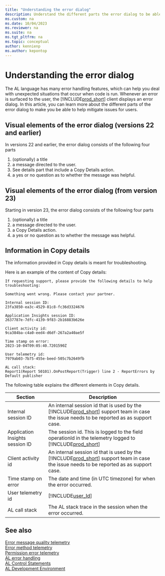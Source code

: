 ```yaml
---
title: "Understanding the error dialog"
description: Understand the different parts the error dialog to be able to help mitigate issues for users 
ms.custom: na
ms.date: 10/04/2023
ms.reviewer: na
ms.suite: na
ms.tgt_pltfrm: na
ms.topic: conceptual
author: kennienp
ms.author: kepontop
---
```


# Understanding the error dialog

The AL language has many error handling features, which can help you deal with unexpected situations that occur when code is run. Whenever an error is surfaced to the user, the [!INCLUDE[prod_short](../developer/includes/prod_short.md)] client displays an error dialog. In this article, you can learn more about the different parts of the error dialog to make you be able to help mitigate issues for users.

## Visual elements of the error dialog (versions 22 and earlier)
In versions 22 and earlier, the error dialog consists of the following four parts
1. (optionally) a title
2. a message directed to the user.
3. See details part that include a Copy Details action.
4. a yes or no question as to whether the message was helpful.


## Visual elements of the error dialog (from version 23)
Starting in version 23, the error dialog consists of the following four parts
1. (optionally) a title
2. a message directed to the user.
3. a Copy Details action.
4. a yes or no question as to whether the message was helpful.



## Information in Copy details
The information provided in Copy details is meant for troubleshooting. 

Here is an example of the content of Copy details:

```text
If requesting support, please provide the following details to help troubleshooting:

Something went wrong. Please contact your partner.

Internal session ID: 
23fa3850-ea3c-4529-81c8-fc36d3324676

Application Insights session ID: 
2637787e-7dfc-4139-9f83-2b16883b626e

Client activity id: 
9ca384ba-c4a0-eed4-d6df-267a2a40ae5f

Time stamp on error: 
2023-10-04T09:05:40.7201590Z

User telemetry id: 
7979ab03-7b75-455e-beed-505c7b2649fb

AL call stack: 
Report1(Report 50101).OnPostReport(Trigger) line 2 - ReportErrors by Default publisher
```

The following table explains the different elements in Copy details.

|Section | Description |
|--------|-------------|
|Internal session ID| An internal session id that is used by the [!INCLUDE[prod_short](../includes/azure-appinsights-name.md)] support team in case the issue needs to be reported as as support case.|
|Application Insights session ID| The session id. This is logged to the field operationId in the telemetry logged to [!INCLUDE[prod_short](../includes/azure-appinsights-name.md)] | 
|Client activity id| An internal session id that is used by the [!INCLUDE[prod_short](../includes/azure-appinsights-name.md)] support team in case the issue needs to be reported as as support case.|
|Time stamp on error| The date and time (in UTC timezone) for when the error occurred. |
|User telemetry id | [!INCLUDE[user_Id](../includes/include-telemetry-user-id.md)] | 
|AL call stack | The AL stack trace in the session when the error occurred.| 




## See also
[Error message quality telemetry](../administration/telemetry-error-message-voting-trace.md)   
[Error method telemetry](../administration/telemetry-error-method-trace.md)   
[Permission error telemetry](../administration/telemetry-permission-error-trace.md)   
[AL error handling](devenv-al-error-handling.md)   
[AL Control Statements](devenv-al-control-statements.md)   
[AL Development Environment](devenv-reference-overview.md)   